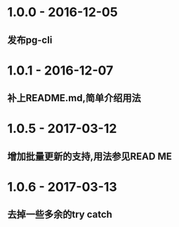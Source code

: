 #  1.0.0 - 2016-12-05
## 发布pg-cli

#  1.0.1 - 2016-12-07
## 补上README.md,简单介绍用法

#  1.0.5 - 2017-03-12
## 增加批量更新的支持,用法参见READ ME


#  1.0.6 - 2017-03-13
## 去掉一些多余的try catch